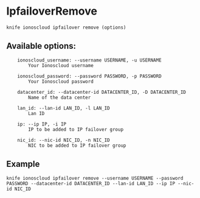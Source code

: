 # IpfailoverRemove



    knife ionoscloud ipfailover remove (options)


## Available options:

```
    ionoscloud_username: --username USERNAME, -u USERNAME
        Your Ionoscloud username

    ionoscloud_password: --password PASSWORD, -p PASSWORD
        Your Ionoscloud password

    datacenter_id: --datacenter-id DATACENTER_ID, -D DATACENTER_ID
        Name of the data center

    lan_id: --lan-id LAN_ID, -l LAN_ID
        Lan ID

    ip: --ip IP, -i IP
        IP to be added to IP failover group

    nic_id: --nic-id NIC_ID, -n NIC_ID
        NIC to be added to IP failover group

```

## Example

    knife ionoscloud ipfailover remove --username USERNAME --password PASSWORD --datacenter-id DATACENTER_ID --lan-id LAN_ID --ip IP --nic-id NIC_ID
